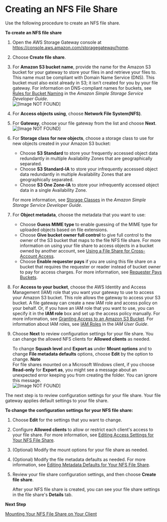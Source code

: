 # Creating an NFS File Share<a name="CreatingAnNFSFileShare"></a>

Use the following procedure to create an NFS file share\.

**To create an NFS file share**

1. Open the AWS Storage Gateway console at [https://console\.aws\.amazon\.com/storagegateway/home](https://console.aws.amazon.com/storagegateway/)\.

1. Choose **Create file share**\.

1. For **Amazon S3 bucket name**, provide the name for the Amazon S3 bucket for your gateway to store your files in and retrieve your files to\. This name must be compliant with Domain Name Service \(DNS\)\. This bucket must also exist already in S3; it isn't created for you by your file gateway\. For information on DNS\-compliant names for buckets, see [Rules for Bucket Naming](http://docs.aws.amazon.com/AmazonS3/latest/dev/BucketRestrictions.html#bucketnamingrules) in the *Amazon Simple Storage Service Developer Guide*\.  
![\[Image NOT FOUND\]](http://docs.aws.amazon.com/storagegateway/latest/userguide/images/create-file-share-3.png)

1. For **Access objects using**, choose **Network File System\(NFS\)**\.

1. For **Gateway**, choose your file gateway from the list and choose **Next**\.   
![\[Image NOT FOUND\]](http://docs.aws.amazon.com/storagegateway/latest/userguide/images/create-file-share-2.png)

1. For **Storage class for new objects**, choose a storage class to use for new objects created in your Amazon S3 bucket:
   + Choose **S3 Standard** to store your frequently accessed object data redundantly in multiple Availability Zones that are geographically separated\.
   + Choose **S3 Standard\-IA** to store your infrequently accessed object data redundantly in multiple Availability Zones that are geographically separated\.
   + Choose **S3 One Zone\-IA** to store your infrequently accessed object data in a single Availability Zone\.

   For more information, see [Storage Classes](http://docs.aws.amazon.com/AmazonS3/latest/dev/storage-class-intro.html) in the *Amazon Simple Storage Service Developer Guide*\.

1. For **Object metadata**, choose the metadata that you want to use:
   + Choose **Guess MIME type** to enable guessing of the MIME type for uploaded objects based on file extensions\.
   + Choose **Give bucket owner full control** to give full control to the owner of the S3 bucket that maps to the file NFS file share\. For more information on using your file share to access objects in a bucket owned by another account, see [Using a File Share for Cross\-Account Access](managing-gateway-file.md#cross-account-access)\.
   + Choose **Enable requester pays** if you are using this file share on a bucket that requires the requester or reader instead of bucket owner to pay for access charges\. For more information, see [Requester Pays Buckets](http://docs.aws.amazon.com/AmazonS3/latest/dev/RequesterPaysBuckets.html)\.

1. For **Access to your bucket**, choose the AWS Identity and Access Management \(IAM\) role that you want your gateway to use to access your Amazon S3 bucket\. This role allows the gateway to access your S3 bucket\. A file gateway can create a new IAM role and access policy on your behalf\. Or, if you have an IAM role that you want to use, you can specify it in the **IAM role** box and set up the access policy manually\. For more information, see [Granting Access to an Amazon S3 Bucket](managing-gateway-file.md#grant-access-s3)\. For information about IAM roles, see [IAM Roles](http://docs.aws.amazon.com/IAM/latest/UserGuide/id_roles.html) in the *IAM User Guide*\. 

1. Choose **Next** to review configuration settings for your file share\. You can change the allowed NFS clients for **Allowed clients** as needed\. 

   To change **Squash level** and **Export as** under **Mount options** and to change **File metadata defaults** options, choose **Edit** by the option to change\.
**Note**  
For file shares mounted on a Microsoft Windows client, if you choose **Read\-only** for **Export as**, you might see a message about an unexpected error keeping you from creating the folder\. You can ignore this message\.  
![\[Image NOT FOUND\]](http://docs.aws.amazon.com/storagegateway/latest/userguide/images/review-file-share.png)  
  


The next step is to review configuration settings for your file share\. Your file gateway applies default settings to your file share\.

**To change the configuration settings for your NFS file share:**

1. Choose **Edit** for the settings that you want to change\.

1. Configure **Allowed clients** to allow or restrict each client's access to your file share\. For more information, see [Editing Access Settings for Your NFS File Share](managing-gateway-file.md#edit-nfs-client)\.

1. \(Optional\) Modify the mount options for your file share as needed\. 

1. \(Optional\) Modify the file metadata defaults as needed\. For more information, see [Editing Metadata Defaults for Your NFS File Share](managing-gateway-file.md#edit-metadata-defaults)\.

1. Review your file share configuration settings, and then choose **Create file share**\. 

   After your NFS file share is created, you can see your file share settings in the file share's **Details** tab\.

**Next Step**

[Mounting Your NFS File Share on Your Client](GettingStartedAccessFileShare.md)